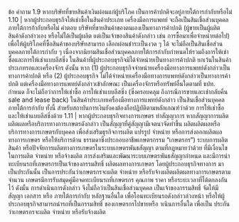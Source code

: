 ข้อ
คำถาม
1.9 หากบริษัทที่ขายสินค้าเงินผ่อนแก่ผู้บริโภค
เป็นการค้าปกติจะอยู่ภายใต้การกำกับหรือไม่
1.10 | หากผู้ประกอบธุรกิจให้เช่าซื้อในสินค้าประเภท
เครื่องมือการแพทย์ จะถือเป็นสินเชื่อส่วนบุคคล
ภายใต้การก้ากับหรือไม่
คําตอบ
บริษัทที่ขายสินค้าของตนเองเป็นทางการค้าปกติ (ผู้ขายเป็นผู้ผลิตสินค้าดังกล่าวเอง หรือไม่ได้เป็นผู้ผลิต
แต่เป็นเจ้าของสินค้าดังกล่าว เช่น การซื้อมาเพื่อจำหน่ายต่อไป) เพื่อให้ผู้บริโภคที่ซื้อสินค้าของบริษัทสามารถ
เลือกผ่อนชำระเป็นงวด ๆ ได้ จะไม่ถือเป็นสินเชื่อส่วนบุคคลภายใต้การกำกับ
ๆ
เนื่องจากนิยามสินเชื่อส่วนบุคคลภายใต้การกำกับกำหนดให้รวมถึงการให้เช่าซื้อและการให้เช่าแบบลีสซิ่ง
ในสินค้าที่ผู้ประกอบธุรกิจมิได้จำหน่ายเป็นทางการค้าปกติ ยกเว้นในสินค้าประเภทรถและเครื่องจักร ดังนั้น
หาก (1) ผู้ประกอบธุรกิจจำหน่ายเครื่องมือทางการแพทย์ดังกล่าวเป็นทางการค้าปกติ หรือ (2) ผู้ประกอบธุรกิจ
ไม่ได้จําหน่ายเครื่องมือทางการแพทย์ดังกล่าวเป็นทางการค้าปกติ แต่เครื่องมือทางการแพทย์ดังกล่าวเข้าลักษณะ
เป็นเครื่องจักรหรือทรัพย์อื่นใดตามที่ ธปท. กำหนด ก็จะไม่ถือว่าการให้เช่าซื้อ การให้เช่าแบบลีสซิ่ง (ซึ่งครอบคลุม
ถึงกรณีการขายและเช่ากลับคืน sale and lease back) ในสินค้าประเภทเครื่องมือทางการแพทย์ดังกล่าว
เป็นสินเชื่อส่วนบุคคลภายใต้การกำกับ ทั้งนี้ สำหรับสถาบันการเงินยังคงต้องถือปฏิบัติตามหลักเกณฑ์ว่าด้วย
การให้เช่าซื้อและให้เช่าแบบลีสซิ่งด้วย
1.11 | หากผู้ประกอบธุรกิจทางการเกษตร ทำสัญญาการ หากสัญญาการผลิตผลิตผลหรือบริการทางการเกษตรดังกล่าว เป็นสัญญาที่คู่สัญญามีเจตนาจัดทำขึ้น
ผลิตผลิตผลหรือบริการทางการเกษตรกับบุคคล เพื่อส่งเสริมธุรกิจการผลิต แปรรูป จำหน่าย หรือการส่งออกผลิตผลทางการเกษตร หรือให้บริการด้าน
ธรรมดาซึ่งประกอบอาชีพเกษตรกรรม “เกษตรกร”) ระบบการผลิตสินค้า หรือปัจจัยการผลิตทางการเกษตรในระบบเกษตรพันธสัญญา ตามที่กฎหมายว่าด้วย
ที่มีเงื่อนไขในการผลิต จำหน่าย หรือจ้างผลิต
การส่งเสริมและพัฒนาระบบเกษตรพันธสัญญากำหนด และมีการนำทะเบียนรถที่เกษตรกรเป็นเจ้าของกรรมสิทธิ์
ผลิตผลทางการเกษตร โดยผู้ประกอบธุรกิจทางการ มาเป็นประกันนั้น เป็นการประกันว่าเกษตรกรจะผลิต จำหน่าย หรือรับจ้างผลิตผลิตผลทางการเกษตรตามจำนวน
เกษตรมีการรับสมุดคู่มือจดทะเบียนรถที่เกษตรกร คุณภาพ ราคา หรือระยะเวลาที่ได้ตกลงกันไว้ ดังนั้น การดำเนินการดังกล่าว จึงไม่ถือว่าเป็นสินเชื่อส่วนบุคคล
เป็นเจ้าของกรรมสิทธิ์ จัดให้มีสัญญา เอกสาร หรือ ภายใต้การกำกับ
หลักฐานอื่นใด เพื่อโอนทะเบียนรถดังกล่าวล่วงหน้า
หรือให้ผู้ประกอบธุรกิจสามารถนำรถที่เป็นกรรมสิทธิ์
ของเกษตรกรไปขายหรือ าเนินการอื่นใด เพื่อเป็น
ประกันว่าเกษตรกรจะผลิต จำหน่าย หรือรับจ้างผลิต
